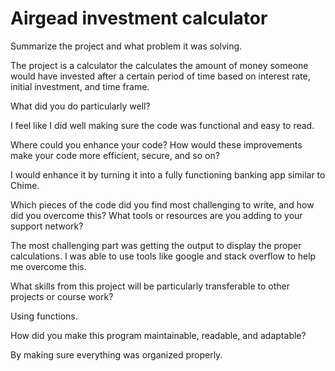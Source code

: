 # Airgead investment calculator

Summarize the project and what problem it was solving.

The project is a calculator the calculates the amount of money someone would have invested after a certain period of time based on interest rate, initial investment, and time frame.

What did you do particularly well?

I feel like I did well making sure the code was functional and easy to read.

Where could you enhance your code? How would these improvements make your code more efficient, secure, and so on?

I would enhance it by turning it into a fully functioning banking app similar to Chime.

Which pieces of the code did you find most challenging to write, and how did you overcome this? What tools or resources are you adding to your support network?

The most challenging part was getting the output to display the proper calculations. I was able to use tools like google and stack overflow to help me overcome this.

What skills from this project will be particularly transferable to other projects or course work?

Using functions.

How did you make this program maintainable, readable, and adaptable?

By making sure everything was organized properly.
